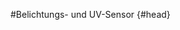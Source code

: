 #Belichtungs- und UV-Sensor {#head}

<div class="description"></div>
<div class="line">
    <br>
    <br>
</div>